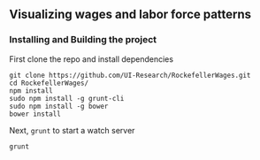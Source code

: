 ## Visualizing wages and labor force patterns

### Installing and Building the project

First clone the repo and install dependencies
```shell
git clone https://github.com/UI-Research/RockefellerWages.git
cd RockefellerWages/
npm install
sudo npm install -g grunt-cli
sudo npm install -g bower
bower install
```

Next, `grunt` to start a watch server
```shell
grunt
```

